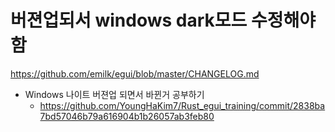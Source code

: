 # 버젼업되서 windows dark모드 수정해야함

https://github.com/emilk/egui/blob/master/CHANGELOG.md

- Windows 나이트 버젼업 되면서 바뀐거 공부하기
  - https://github.com/YoungHaKim7/Rust_egui_training/commit/2838ba7bd57046b79a616904b1b26057ab3feb80

